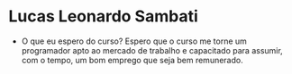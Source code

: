 # Lucas Leonardo Sambati   

- O que eu espero do curso?
    Espero que o curso me torne um programador apto ao mercado de trabalho e capacitado para assumir, com o tempo, um bom emprego que seja bem remunerado.
